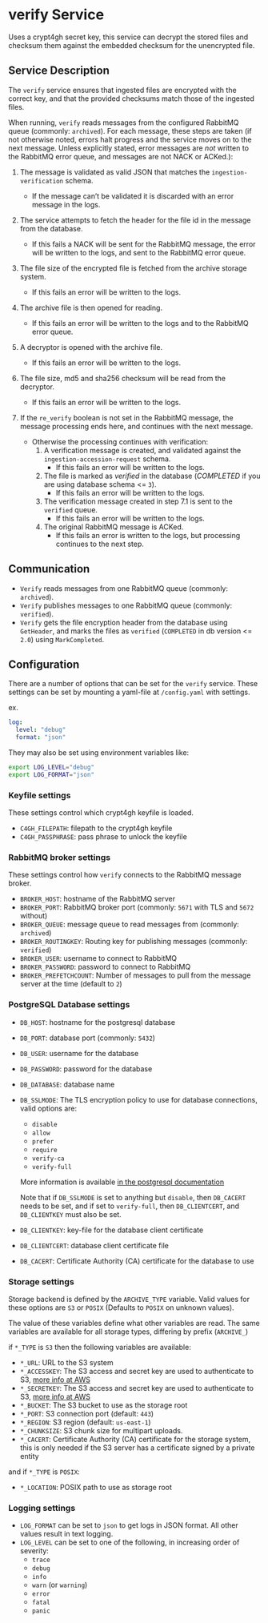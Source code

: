 # verify Service

Uses a crypt4gh secret key, this service can decrypt the stored files and checksum them against the embedded checksum for the unencrypted file.

## Service Description

The `verify` service ensures that ingested files are encrypted with the correct key, and that the provided checksums match those of the ingested files.

When running, `verify` reads messages from the configured RabbitMQ queue (commonly: `archived`).
For each message, these steps are taken (if not otherwise noted, errors halt progress and the service moves on to the next message.
Unless explicitly stated, error messages are *not* written to the RabbitMQ error queue, and messages are not NACK or ACKed.):

1. The message is validated as valid JSON that matches the `ingestion-verification` schema.
    - If the message can’t be validated it is discarded with an error message in the logs.
2. The service attempts to fetch the header for the file id in the message from the database.
    - If this fails a NACK will be sent for the RabbitMQ message, the error will be written to the logs, and sent to the RabbitMQ error queue.
3. The file size of the encrypted file is fetched from the archive storage system.
    - If this fails an error will be written to the logs.
4. The archive file is then opened for reading.
    - If this fails an error will be written to the logs and to the RabbitMQ error queue.
5. A decryptor is opened with the archive file.
    - If this fails an error will be written to the logs.
6. The file size, md5 and sha256 checksum will be read from the decryptor.
    - If this fails an error will be written to the logs.
7. If the `re_verify` boolean is not set in the RabbitMQ message, the message processing ends here, and continues with the next message.

    - Otherwise the processing continues with verification:
      1. A verification message is created, and validated against the `ingestion-accession-request` schema.
          - If this fails an error will be written to the logs.
      2. The file is marked as *verified* in the database (*COMPLETED* if you are using database schema <= `3`).
          - If this fails an error will be written to the logs.
      3. The verification message created in step 7.1 is sent to the `verified` queue.
          - If this fails an error will be written to the logs.
      4. The original RabbitMQ message is ACKed.
          - If this fails an error is written to the logs, but processing continues to the next step.

## Communication

- `Verify` reads messages from one RabbitMQ queue (commonly: `archived`).
- `Verify` publishes messages to one RabbitMQ queue (commonly: `verified`).
- `Verify` gets the file encryption header from the database using `GetHeader`,
and marks the files as `verified` (`COMPLETED` in db version <= `2.0`) using `MarkCompleted`.

## Configuration

There are a number of options that can be set for the `verify` service.
These settings can be set by mounting a yaml-file at `/config.yaml` with settings.

ex.

```yaml
log:
  level: "debug"
  format: "json"
```

They may also be set using environment variables like:

```bash
export LOG_LEVEL="debug"
export LOG_FORMAT="json"
```

### Keyfile settings

These settings control which crypt4gh keyfile is loaded.

- `C4GH_FILEPATH`: filepath to the crypt4gh keyfile
- `C4GH_PASSPHRASE`: pass phrase to unlock the keyfile

### RabbitMQ broker settings

These settings control how `verify` connects to the RabbitMQ message broker.

- `BROKER_HOST`: hostname of the RabbitMQ server
- `BROKER_PORT`: RabbitMQ broker port (commonly: `5671` with TLS and `5672` without)
- `BROKER_QUEUE`: message queue to read messages from (commonly: `archived`)
- `BROKER_ROUTINGKEY`: Routing key for publishing messages (commonly: `verified`)
- `BROKER_USER`: username to connect to RabbitMQ
- `BROKER_PASSWORD`: password to connect to RabbitMQ
- `BROKER_PREFETCHCOUNT`: Number of messages to pull from the message server at the time (default to `2`)

### PostgreSQL Database settings

- `DB_HOST`: hostname for the postgresql database
- `DB_PORT`: database port (commonly: `5432`)
- `DB_USER`: username for the database
- `DB_PASSWORD`: password for the database
- `DB_DATABASE`: database name
- `DB_SSLMODE`: The TLS encryption policy to use for database connections, valid options are:
  - `disable`
  - `allow`
  - `prefer`
  - `require`
  - `verify-ca`
  - `verify-full`

  More information is available
  [in the postgresql documentation](https://www.postgresql.org/docs/current/libpq-ssl.html#LIBPQ-SSL-PROTECTION)

  Note that if `DB_SSLMODE` is set to anything but `disable`, then `DB_CACERT` needs to be set,
  and if set to `verify-full`, then `DB_CLIENTCERT`, and `DB_CLIENTKEY` must also be set.

- `DB_CLIENTKEY`: key-file for the database client certificate
- `DB_CLIENTCERT`: database client certificate file
- `DB_CACERT`: Certificate Authority (CA) certificate for the database to use

### Storage settings

Storage backend is defined by the `ARCHIVE_TYPE` variable.
Valid values for these options are `S3` or `POSIX`
(Defaults to `POSIX` on unknown values).

The value of these variables define what other variables are read.
The same variables are available for all storage types, differing by prefix (`ARCHIVE_`)

if `*_TYPE` is `S3` then the following variables are available:

- `*_URL`: URL to the S3 system
- `*_ACCESSKEY`: The S3 access and secret key are used to authenticate to S3,
 [more info at AWS](https://docs.aws.amazon.com/general/latest/gr/aws-sec-cred-types.html#access-keys-and-secret-access-keys)
- `*_SECRETKEY`: The S3 access and secret key are used to authenticate to S3,
 [more info at AWS](https://docs.aws.amazon.com/general/latest/gr/aws-sec-cred-types.html#access-keys-and-secret-access-keys)
- `*_BUCKET`: The S3 bucket to use as the storage root
- `*_PORT`: S3 connection port (default: `443`)
- `*_REGION`: S3 region (default: `us-east-1`)
- `*_CHUNKSIZE`: S3 chunk size for multipart uploads.
- `*_CACERT`: Certificate Authority (CA) certificate for the storage system, this is only needed if the S3 server has a certificate signed by a private entity

and if `*_TYPE` is `POSIX`:

- `*_LOCATION`: POSIX path to use as storage root

### Logging settings

- `LOG_FORMAT` can be set to `json` to get logs in JSON format. All other values result in text logging.
- `LOG_LEVEL` can be set to one of the following, in increasing order of severity:
  - `trace`
  - `debug`
  - `info`
  - `warn` (or `warning`)
  - `error`
  - `fatal`
  - `panic`
